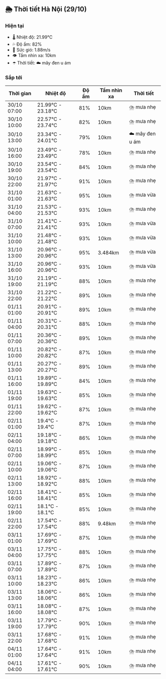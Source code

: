 ## 🌦️ Thời tiết Hà Nội (29/10)

### Hiện tại

- 🌡️ Nhiệt độ: 21.99℃
- 💦 Độ ẩm: 82%
- 💨 Sức gió: 1.88m/s
- 👁️ Tầm nhìn xa: 10km
- ☂️ Thời tiết: ☁️ mây đen u ám

### Sắp tới

| Thời gian | Nhiệt độ | Độ ẩm | Tầm nhìn xa | Thời tiết |
| --- | --- | --- | --- | --- |
| 30/10 07:00 | 21.99℃ - 23.18℃ | 81% | 10km | ⛈️ mưa nhẹ |
| 30/10 10:00 | 22.57℃ - 23.74℃ | 82% | 10km | ⛈️ mưa nhẹ |
| 30/10 13:00 | 23.34℃ - 24.01℃ | 79% | 10km | ☁️ mây đen u ám |
| 30/10 16:00 | 23.49℃ - 23.49℃ | 78% | 10km | ⛈️ mưa nhẹ |
| 30/10 19:00 | 23.54℃ - 23.54℃ | 84% | 10km | ⛈️ mưa nhẹ |
| 30/10 22:00 | 21.97℃ - 21.97℃ | 91% | 10km | ⛈️ mưa nhẹ |
| 31/10 01:00 | 21.63℃ - 21.63℃ | 95% | 10km | ⛈️ mưa vừa |
| 31/10 04:00 | 21.53℃ - 21.53℃ | 93% | 10km | ⛈️ mưa nhẹ |
| 31/10 07:00 | 21.41℃ - 21.41℃ | 93% | 10km | ⛈️ mưa vừa |
| 31/10 10:00 | 21.48℃ - 21.48℃ | 93% | 10km | ⛈️ mưa vừa |
| 31/10 13:00 | 20.96℃ - 20.96℃ | 95% | 3.484km | ⛈️ mưa vừa |
| 31/10 16:00 | 20.96℃ - 20.96℃ | 93% | 10km | ⛈️ mưa vừa |
| 31/10 19:00 | 21.19℃ - 21.19℃ | 88% | 10km | ⛈️ mưa nhẹ |
| 31/10 22:00 | 21.22℃ - 21.22℃ | 89% | 10km | ⛈️ mưa nhẹ |
| 01/11 01:00 | 20.91℃ - 20.91℃ | 89% | 10km | ⛈️ mưa nhẹ |
| 01/11 04:00 | 20.31℃ - 20.31℃ | 88% | 10km | ⛈️ mưa nhẹ |
| 01/11 07:00 | 20.36℃ - 20.36℃ | 89% | 10km | ⛈️ mưa nhẹ |
| 01/11 10:00 | 20.82℃ - 20.82℃ | 87% | 10km | ⛈️ mưa nhẹ |
| 01/11 13:00 | 20.27℃ - 20.27℃ | 89% | 10km | ⛈️ mưa nhẹ |
| 01/11 16:00 | 19.89℃ - 19.89℃ | 84% | 10km | ⛈️ mưa nhẹ |
| 01/11 19:00 | 19.63℃ - 19.63℃ | 85% | 10km | ⛈️ mưa nhẹ |
| 01/11 22:00 | 19.62℃ - 19.62℃ | 87% | 10km | ⛈️ mưa nhẹ |
| 02/11 01:00 | 19.4℃ - 19.4℃ | 87% | 10km | ⛈️ mưa nhẹ |
| 02/11 04:00 | 19.18℃ - 19.18℃ | 86% | 10km | ⛈️ mưa nhẹ |
| 02/11 07:00 | 18.99℃ - 18.99℃ | 85% | 10km | ⛈️ mưa nhẹ |
| 02/11 10:00 | 19.06℃ - 19.06℃ | 87% | 10km | ⛈️ mưa nhẹ |
| 02/11 13:00 | 18.92℃ - 18.92℃ | 88% | 10km | ⛈️ mưa nhẹ |
| 02/11 16:00 | 18.41℃ - 18.41℃ | 85% | 10km | ⛈️ mưa nhẹ |
| 02/11 19:00 | 18.1℃ - 18.1℃ | 85% | 10km | ⛈️ mưa nhẹ |
| 02/11 22:00 | 17.54℃ - 17.54℃ | 88% | 9.48km | ⛈️ mưa nhẹ |
| 03/11 01:00 | 17.69℃ - 17.69℃ | 87% | 10km | ⛈️ mưa nhẹ |
| 03/11 04:00 | 17.75℃ - 17.75℃ | 88% | 10km | ⛈️ mưa nhẹ |
| 03/11 07:00 | 17.89℃ - 17.89℃ | 87% | 10km | ⛈️ mưa nhẹ |
| 03/11 10:00 | 18.23℃ - 18.23℃ | 86% | 10km | ⛈️ mưa nhẹ |
| 03/11 13:00 | 18.06℃ - 18.06℃ | 86% | 10km | ⛈️ mưa nhẹ |
| 03/11 16:00 | 18.08℃ - 18.08℃ | 87% | 10km | ⛈️ mưa nhẹ |
| 03/11 19:00 | 17.79℃ - 17.79℃ | 90% | 10km | ⛈️ mưa nhẹ |
| 03/11 22:00 | 17.68℃ - 17.68℃ | 91% | 10km | ⛈️ mưa nhẹ |
| 04/11 01:00 | 17.64℃ - 17.64℃ | 91% | 10km | ⛈️ mưa nhẹ |
| 04/11 04:00 | 17.61℃ - 17.61℃ | 90% | 10km | ⛈️ mưa nhẹ |
